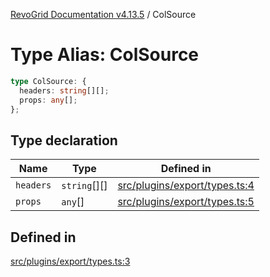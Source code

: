 [RevoGrid Documentation v4.13.5](README.md) / ColSource

# Type Alias: ColSource

```ts
type ColSource: {
  headers: string[][];
  props: any[];
};
```

## Type declaration

| Name | Type | Defined in |
| ------ | ------ | ------ |
| `headers` | `string`[][] | [src/plugins/export/types.ts:4](https://github.com/revolist/revogrid/blob/f32590b4b251a55e7610f26e48cd67947bdd6441/src/plugins/export/types.ts#L4) |
| `props` | `any`[] | [src/plugins/export/types.ts:5](https://github.com/revolist/revogrid/blob/f32590b4b251a55e7610f26e48cd67947bdd6441/src/plugins/export/types.ts#L5) |

## Defined in

[src/plugins/export/types.ts:3](https://github.com/revolist/revogrid/blob/f32590b4b251a55e7610f26e48cd67947bdd6441/src/plugins/export/types.ts#L3)
